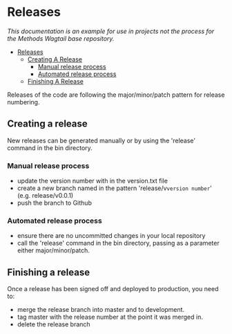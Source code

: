 Releases
=======================

_This documentation is an example for use in projects not the process for the Methods Wagtail base repository._

<!-- vim-markdown-toc GitLab -->

* [Releases](#releases)
  * [Creating A Release](#creating-a-release)
      * [Manual release process](#manual-release-process)
      * [Automated release process](#automated-release-process)
  * [Finishing A Release](#finishing-a-release)
  
<!-- vim-markdown-toc -->  

Releases of the code are following the major/minor/patch pattern for release numbering.

## Creating a release

New releases can be generated manually or by using the 'release' command in the bin directory.

### Manual release process

- update the version number with in the version.txt file
- create a new branch named in the pattern 'release/v`version number`' (e.g. release/v0.0.1)
- push the branch to Github

### Automated release process

- ensure there are no uncommitted changes in your local repository
- call the 'release' command in the bin directory, passing as a parameter either major/minor/patch.

## Finishing a release

Once a release has been signed off and deployed to production, you need to:

- merge the release branch into master and to development.
- tag master with the release number at the point it was merged in.
- delete the release branch